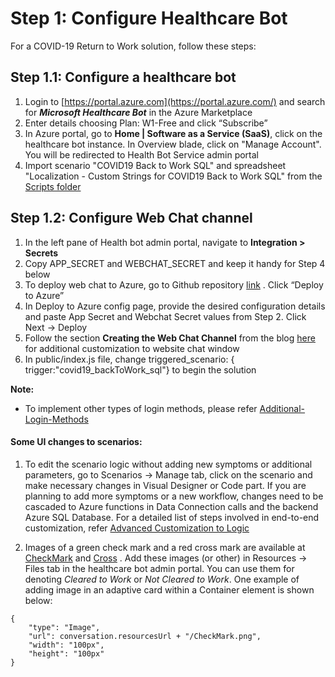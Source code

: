# Step 1: Configure Healthcare Bot

For a COVID-19 Return to Work solution, follow these steps:

## Step 1.1: Configure a healthcare bot
1. Login to [https://portal.azure.com](https://portal.azure.com/) and search for ***Microsoft Healthcare Bot*** in the Azure Marketplace
2. Enter details choosing Plan: W1-Free and click “Subscribe”
3. In Azure portal, go to **Home | Software as a Service (SaaS)**, click on the healthcare bot instance. In Overview blade, click on "Manage Account". You will be redirected to Health Bot Service admin portal 
4. Import scenario "COVID19 Back to Work SQL" and spreadsheet "Localization - Custom Strings for COVID19 Back to Work SQL" from the [Scripts folder](https://github.com/nikitapitliya006/COVID19-ReturnToWork/tree/master/Scripts)


## Step 1.2: Configure Web Chat channel
1. In the left pane of Health bot admin portal, navigate to **Integration > Secrets**
2. Copy APP_SECRET and WEBCHAT_SECRET and keep it handy for Step 4 below
3. To deploy web chat to Azure, go to Github repository [link](https://github.com/Microsoft/HealthBotcontainersample) . Click “Deploy to Azure”
4. In Deploy to Azure config page, provide the desired configuration details and paste App Secret and Webchat Secret values from Step 2. Click Next -> Deploy
5. Follow the section **Creating the Web Chat Channel** from the blog [here](https://techcommunity.microsoft.com/t5/healthcare-and-life-sciences/updated-on-4-2-2020-quick-start-setting-up-your-covid-19/ba-p/1230537) for additional customization to website chat window 
6. In public/index.js file, change triggered_scenario: { trigger:"covid19_backToWork_sql"} to begin the solution

**Note:** 
* To implement other types of login methods, please refer [Additional-Login-Methods](https://github.com/nikitapitliya006/COVID19-ReturnToWork/blob/master/WebsiteChannel/Additional-Login-Methods.md)

#### Some UI changes to scenarios:
1. To edit the scenario logic without adding new symptoms or additional parameters, go to Scenarios -> Manage tab, click on the scenario and make necessary changes in Visual Designer or Code part. If you are planning to add more symptoms or a new workflow, changes need to be cascaded to Azure functions in Data Connection calls and the backend Azure SQL Database. For a detailed list of steps involved in end-to-end customization, refer [Advanced Customization to Logic](https://github.com/nikitapitliya006/COVID19-ReturnToWork/blob/master/WebchatChannel/AdvancedCustomization-BackToWorkLogic.md)

2. Images of a green check mark and a red cross mark are available at [CheckMark](https://hbstenantasaeusprod.blob.core.windows.net/resources/contosohealthsystemteamsbot-g4ubxvv/CheckMark.png) and [Cross](https://hbstenantasaeusprod.blob.core.windows.net/resources/contosohealthsystemteamsbot-g4ubxvv/Cross.png) . Add these images (or other) in Resources -> Files tab in the healthcare bot admin portal. You can use them for denoting _Cleared to Work_ or _Not Cleared to Work_. One example of adding image in an adaptive card within a Container element is shown below:
```
{
	"type": "Image",
	"url": conversation.resourcesUrl + "/CheckMark.png",
    "width": "100px",
	"height": "100px"				
}
```




